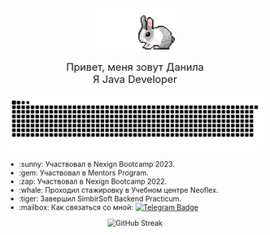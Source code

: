 <div align="center">
  <img src="bunny.gif" width="155"/>
  <p style="font-size: 20px;">Привет, меня зовут Данила<br>Я Java Developer</p>
</div>

<p align="center">
 <img width="666" src="github-snake.svg" alt="snake"/>
</p>

<div>
  <ul>
    <li>:sunny: Участвовал в Nexign Bootcamp 2023.</li>
    <li>:gem: Участвовал в Mentors Program.</li>
    <li>:zap: Участвовал в Nexign Bootcamp 2022.</li>
    <li>:whale: Проходил стажировку в Учебном центре Neoflex.</li>
    <li>:tiger: Завершил SimbirSoft Backend Practicum.</li>
    <li>:mailbox: Как связаться со мной: <a href="https://t.me/sladkkov"><img src="https://img.shields.io/badge/-sladkkov-blue?style=flat&logo=Telegram&logoColor=white" alt="Telegram Badge"/></a></li>
  </ul>
</div>

<div align="center">
  <img src="http://github-readme-streak-stats.herokuapp.com?user=sladkkkov&theme=dark" alt="GitHub Streak"  width="444"/>
</div>



